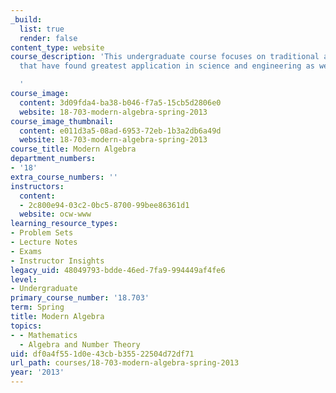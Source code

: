 ```yaml
---
_build:
  list: true
  render: false
content_type: website
course_description: 'This undergraduate course focuses on traditional algebra topics
  that have found greatest application in science and engineering as well as in mathematics.

  '
course_image:
  content: 3d09fda4-ba38-b046-f7a5-15cb5d2806e0
  website: 18-703-modern-algebra-spring-2013
course_image_thumbnail:
  content: e011d3a5-08ad-6953-72eb-1b3a2db6a49d
  website: 18-703-modern-algebra-spring-2013
course_title: Modern Algebra
department_numbers:
- '18'
extra_course_numbers: ''
instructors:
  content:
  - 2c800e94-03c2-0bc5-8700-99bee86361d1
  website: ocw-www
learning_resource_types:
- Problem Sets
- Lecture Notes
- Exams
- Instructor Insights
legacy_uid: 48049793-bdde-46ed-7fa9-994449af4fe6
level:
- Undergraduate
primary_course_number: '18.703'
term: Spring
title: Modern Algebra
topics:
- - Mathematics
  - Algebra and Number Theory
uid: df0a4f55-1d0e-43cb-b355-22504d72df71
url_path: courses/18-703-modern-algebra-spring-2013
year: '2013'
---
```

